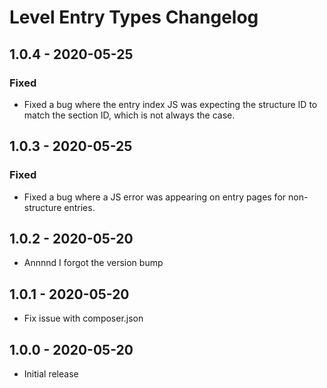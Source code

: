 # Level Entry Types Changelog

## 1.0.4 - 2020-05-25

### Fixed

- Fixed a bug where the entry index JS was expecting the structure ID to match the section ID, which is not always the case.

## 1.0.3 - 2020-05-25

### Fixed

- Fixed a bug where a JS error was appearing on entry pages for non-structure entries.

## 1.0.2 - 2020-05-20

- Annnnd I forgot the version bump

## 1.0.1 - 2020-05-20

- Fix issue with composer.json

## 1.0.0 - 2020-05-20

- Initial release
